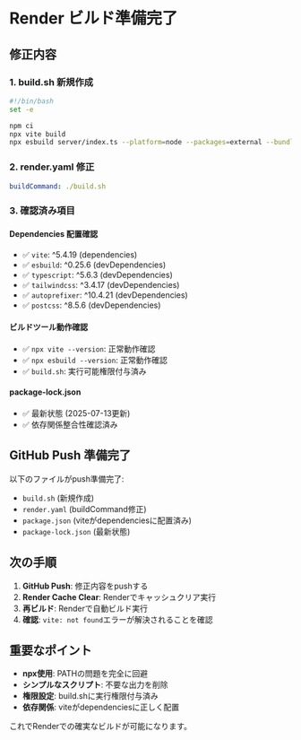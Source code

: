 # Render ビルド準備完了

## 修正内容

### 1. build.sh 新規作成
```bash
#!/bin/bash
set -e

npm ci
npx vite build
npx esbuild server/index.ts --platform=node --packages=external --bundle --format=esm --outdir=dist
```

### 2. render.yaml 修正
```yaml
buildCommand: ./build.sh
```

### 3. 確認済み項目

#### Dependencies 配置確認
- ✅ `vite`: ^5.4.19 (dependencies)
- ✅ `esbuild`: ^0.25.6 (devDependencies)
- ✅ `typescript`: ^5.6.3 (devDependencies)
- ✅ `tailwindcss`: ^3.4.17 (devDependencies)
- ✅ `autoprefixer`: ^10.4.21 (devDependencies)
- ✅ `postcss`: ^8.5.6 (devDependencies)

#### ビルドツール動作確認
- ✅ `npx vite --version`: 正常動作確認
- ✅ `npx esbuild --version`: 正常動作確認
- ✅ `build.sh`: 実行可能権限付与済み

#### package-lock.json
- ✅ 最新状態 (2025-07-13更新)
- ✅ 依存関係整合性確認済み

## GitHub Push 準備完了

以下のファイルがpush準備完了:
- `build.sh` (新規作成)
- `render.yaml` (buildCommand修正)
- `package.json` (viteがdependenciesに配置済み)
- `package-lock.json` (最新状態)

## 次の手順

1. **GitHub Push**: 修正内容をpushする
2. **Render Cache Clear**: Renderでキャッシュクリア実行
3. **再ビルド**: Renderで自動ビルド実行
4. **確認**: `vite: not found`エラーが解決されることを確認

## 重要なポイント

- **npx使用**: PATHの問題を完全に回避
- **シンプルなスクリプト**: 不要な出力を削除
- **権限設定**: build.shに実行権限付与済み
- **依存関係**: viteがdependenciesに正しく配置

これでRenderでの確実なビルドが可能になります。